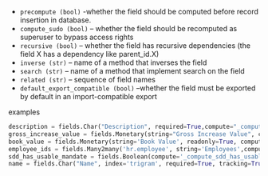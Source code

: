 
- `precompute (bool)` -whether the field should be computed before record insertion in database. 
- `compute_sudo (bool)` – whether the field should be recomputed as superuser to bypass access rights
- `recursive (bool)` – whether the field has recursive dependencies (the field X has a dependency like parent_id.X)
- `inverse (str)` – name of a method that inverses the field
- `search (str)` – name of a method that implement search on the field
- `related (str)` – sequence of field names
- `default_export_compatible (bool)` –whether the field must be exported by default in an import-compatible export

examples

```python
description = fields.Char("Description", required=True,compute="_compute_description", store=True, readonly=False, precompute=True)
gross_increase_value = fields.Monetary(string="Gross Increase Value", compute="_compute_book_value", compute_sudo=True)
book_value = fields.Monetary(string='Book Value', readonly=True, compute='_compute_book_value', recursive=True, store=True,)
employee_ids = fields.Many2many('hr.employee', string='Employees',compute='_compute_employee_ids', inverse='_inverse_employee_ids')
sdd_has_usable_mandate = fields.Boolean(compute='_compute_sdd_has_usable_mandate', search='_search_sdd_has_usable_mandate')
name = fields.Char("Name", index='trigram', required=True, tracking=True, translate=True, default_export_compatible=True)
```

